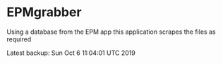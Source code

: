 # EPMgrabber
Using a database from the EPM app this application scrapes the files as required


Latest backup: Sun Oct 6 11:04:01 UTC 2019
